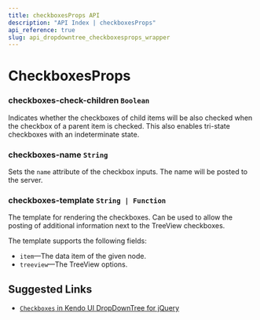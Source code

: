 ```yaml
---
title: checkboxesProps API
description: "API Index | checkboxesProps"
api_reference: true
slug: api_dropdowntree_checkboxesprops_wrapper
---
```


# CheckboxesProps

### checkboxes-check-children `Boolean`

Indicates whether the checkboxes of child items will be also checked when the checkbox of a parent item is checked. This also enables tri-state checkboxes with an indeterminate state.

### checkboxes-name `String`

Sets the `name` attribute of the checkbox inputs. The name will be posted to the server.

### checkboxes-template `String | Function`

The template for rendering the checkboxes. Can be used to allow the posting of additional information next to the TreeView checkboxes.

The template supports the following fields:

* `item`&mdash;The data item of the given node.
* `treeview`&mdash;The TreeView options.

## Suggested Links

* [`Checkboxes` in Kendo UI DropDownTree for jQuery](https://docs.telerik.com/kendo-ui/api/javascript/ui/dropdowntree/configuration/checkboxes)
